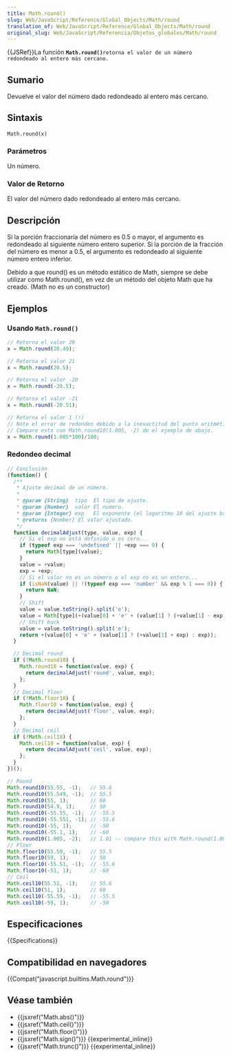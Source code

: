 ```yaml
---
title: Math.round()
slug: Web/JavaScript/Reference/Global_Objects/Math/round
translation_of: Web/JavaScript/Reference/Global_Objects/Math/round
original_slug: Web/JavaScript/Referencia/Objetos_globales/Math/round
---
```


{{JSRef}}La función **`Math.round()`**`retorna el valor de un número redondeado al entero más cercano.`

## Sumario

Devuelve el valor del número dado redondeado al entero más cercano.

## Sintaxis

```
Math.round(x)
```

### Parámetros

Un número.

### Valor de Retorno

El valor del número dado redondeado al entero más cercano.

## Descripción

Si la porción fraccionaría del número es 0.5 o mayor, el argumento es redondeado al siguiente número entero superior. Si la porción de la fracción del número es menor a 0.5, el argumento es redondeado al siguiente número entero inferior.

Debido a que round() es un método estático de Math, siempre se debe utilizar como Math.round(), en vez de un método del objeto Math que ha creado. (Math no es un constructor)

## Ejemplos

### Usando `Math.round()`

```js
// Retorna el valor 20
x = Math.round(20.49);

// Retorna el valor 21
x = Math.round(20.5);

// Retorna el valor -20
x = Math.round(-20.5);

// Retorna el valor -21
x = Math.round(-20.51);

// Retorna el valor 1 (!)
// Note el error de redondeo debido a la inexactitud del punto aritmético.
// Compare esto con Math.round10(1.005, -2) de el ejemplo de abajo.
x = Math.round(1.005*100)/100;
```

### Redondeo decimal

```js
// Conclusión
(function() {
  /**
   * Ajuste decimal de un número.
   *
   * @param {String}  tipo  El tipo de ajuste.
   * @param {Number}  valor El numero.
   * @param {Integer} exp   El exponente (el logaritmo 10 del ajuste base).
   * @returns {Number} El valor ajustado.
   */
  function decimalAdjust(type, value, exp) {
    // Si el exp no está definido o es cero...
    if (typeof exp === 'undefined' || +exp === 0) {
      return Math[type](value);
    }
    value = +value;
    exp = +exp;
    // Si el valor no es un número o el exp no es un entero...
    if (isNaN(value) || !(typeof exp === 'number' && exp % 1 === 0)) {
      return NaN;
    }
    // Shift
    value = value.toString().split('e');
    value = Math[type](+(value[0] + 'e' + (value[1] ? (+value[1] - exp) : -exp)));
    // Shift back
    value = value.toString().split('e');
    return +(value[0] + 'e' + (value[1] ? (+value[1] + exp) : exp));
  }

  // Decimal round
  if (!Math.round10) {
    Math.round10 = function(value, exp) {
      return decimalAdjust('round', value, exp);
    };
  }
  // Decimal floor
  if (!Math.floor10) {
    Math.floor10 = function(value, exp) {
      return decimalAdjust('floor', value, exp);
    };
  }
  // Decimal ceil
  if (!Math.ceil10) {
    Math.ceil10 = function(value, exp) {
      return decimalAdjust('ceil', value, exp);
    };
  }
})();

// Round
Math.round10(55.55, -1);   // 55.6
Math.round10(55.549, -1);  // 55.5
Math.round10(55, 1);       // 60
Math.round10(54.9, 1);     // 50
Math.round10(-55.55, -1);  // -55.5
Math.round10(-55.551, -1); // -55.6
Math.round10(-55, 1);      // -50
Math.round10(-55.1, 1);    // -60
Math.round10(1.005, -2);   // 1.01 -- compare this with Math.round(1.005*100)/100 above
// Floor
Math.floor10(55.59, -1);   // 55.5
Math.floor10(59, 1);       // 50
Math.floor10(-55.51, -1);  // -55.6
Math.floor10(-51, 1);      // -60
// Ceil
Math.ceil10(55.51, -1);    // 55.6
Math.ceil10(51, 1);        // 60
Math.ceil10(-55.59, -1);   // -55.5
Math.ceil10(-59, 1);       // -50
```

## Especificaciones

{{Specifications}}

## Compatibilidad en navegadores

{{Compat("javascript.builtins.Math.round")}}

## Véase también

- {{jsxref("Math.abs()")}}
- {{jsxref("Math.ceil()")}}
- {{jsxref("Math.floor()")}}
- {{jsxref("Math.sign()")}} {{experimental_inline}}
- {{jsxref("Math.trunc()")}} {{experimental_inline}}
